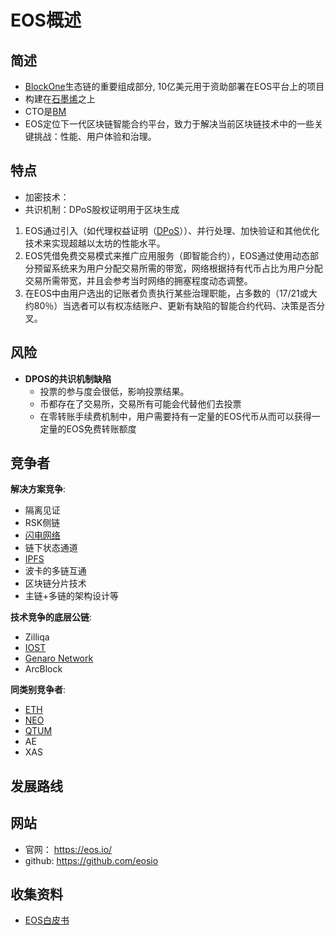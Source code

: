 # EOS概述

## 简述

- [BlockOne](../../组织/区块链/BlockOne.md)生态链的重要组成部分, 10亿美元用于资助部署在EOS平台上的项目
- 构建在[石墨烯](../../开发环境/技术体-石墨烯/石墨烯概述.md)之上
- CTO是[BM](../../人物/ByteMaster.md)
- EOS定位下一代区块链智能合约平台，致力于解决当前区块链技术中的一些关键挑战：性能、用户体验和治理。

## 特点

- 加密技术：
- 共识机制：DPoS股权证明用于区块生成

1. EOS通过引入（如代理权益证明（[DPoS](../../核心技术/共识算法/共识算法-DPOS.md)））、并行处理、加快验证和其他优化技术来实现超越以太坊的性能水平。
2. EOS凭借免费交易模式来推广应用服务（即智能合约），EOS通过使用动态部分预留系统来为用户分配交易所需的带宽，网络根据持有代币占比为用户分配交易所需带宽，并且会参考当时网络的拥塞程度动态调整。
3. 在EOS中由用户选出的记账者负责执行某些治理职能，占多数的（17/21或大约80％）当选者可以有权冻结账户、更新有缺陷的智能合约代码、决策是否分叉。

## 风险

- **DPOS的共识机制缺陷**
  - 投票的参与度会很低，影响投票结果。
  - 币都存在了交易所，交易所有可能会代替他们去投票
  - 在零转账手续费机制中，用户需要持有一定量的EOS代币从而可以获得一定量的EOS免费转账额度

## 竞争者

**解决方案竞争**:

- 隔离见证
- RSK侧链
- [闪电网络](../BitCoin/比特币闪电网络白皮书.md)
- 链下状态通道
- [IPFS](../IPFS/IPFS概要.md)
- 波卡的多链互通
- 区块链分片技术
- 主链+多链的架构设计等

**技术竞争的底层公链**:

- Zilliqa
- [IOST](../IOST/IOST概述.md)
- [Genaro Network](../Genaro/Genaro概要.md)
- ArcBlock

**同类别竞争者**:

- [ETH](../Ethereum/以太坊概述.md)
- [NEO](../NEO/NEO概述.md)
- [QTUM](../Qtum/量子链概述.md)
- AE
- XAS

<!-- TODO: @guyikang 整理没有涉及到的项目的概要情况 -->

## 发展路线

## 网站

- 官网： <https://eos.io/>
- github: <https://github.com/eosio>

## 收集资料

- [EOS白皮书](EOS白皮书.md)
